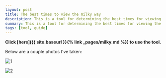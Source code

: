 ```yaml
---
layout: post
title: The best times to view the milky way
description: This is a tool for determining the best times for viewing the milky way.
summary: This is a tool for determining the best times for viewing the milky way.
tags: [tool, guide]
---
```


**Click [here]({{ site.baseurl }}{% link _pages/milky.md %}) to use the tool.**

Below are a couple photos I've taken:

![1](https://file.aarosmit.com/file/aarosmit-site/media/milky-way-lake.jpg)

![2](https://file.aarosmit.com/file/aarosmit-site/media/tater-knob-milky-way.jpg)
